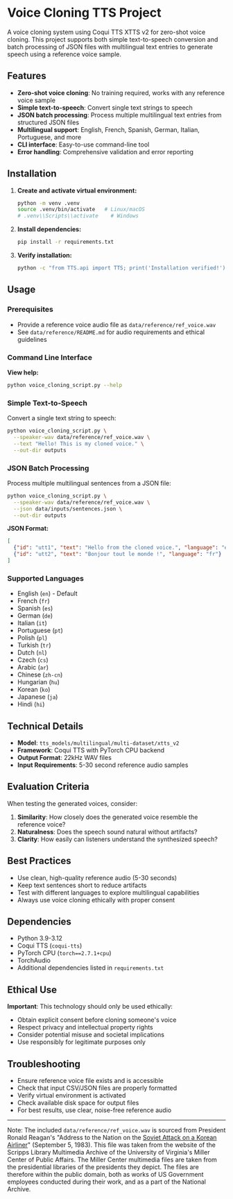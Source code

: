 # Voice Cloning TTS Project

A voice cloning system using Coqui TTS XTTS v2 for zero-shot voice cloning. This project supports both simple text-to-speech conversion and batch processing of JSON files with multilingual text entries to generate speech using a reference voice sample.

## Features

- **Zero-shot voice cloning**: No training required, works with any reference voice sample
- **Simple text-to-speech**: Convert single text strings to speech
- **JSON batch processing**: Process multiple multilingual text entries from structured JSON files
- **Multilingual support**: English, French, Spanish, German, Italian, Portuguese, and more
- **CLI interface**: Easy-to-use command-line tool
- **Error handling**: Comprehensive validation and error reporting

## Installation

1. **Create and activate virtual environment:**
   ```bash
   python -m venv .venv
   source .venv/bin/activate   # Linux/macOS
   # .venv\\Scripts\\activate    # Windows
   ```

2. **Install dependencies:**
   ```bash
   pip install -r requirements.txt
   ```

3. **Verify installation:**
   ```bash
   python -c "from TTS.api import TTS; print('Installation verified!')"
   ```

## Usage

### Prerequisites
- Provide a reference voice audio file as `data/reference/ref_voice.wav`
- See `data/reference/README.md` for audio requirements and ethical guidelines

### Command Line Interface

**View help:**
```bash
python voice_cloning_script.py --help
```

### Simple Text-to-Speech
Convert a single text string to speech:
```bash
python voice_cloning_script.py \
  --speaker-wav data/reference/ref_voice.wav \
  --text "Hello! This is my cloned voice." \
  --out-dir outputs
```

### JSON Batch Processing
Process multiple multilingual sentences from a JSON file:
```bash
python voice_cloning_script.py \
  --speaker-wav data/reference/ref_voice.wav \
  --json data/inputs/sentences.json \
  --out-dir outputs
```

**JSON Format:**
```json
[
  {"id": "utt1", "text": "Hello from the cloned voice.", "language": "en"},
  {"id": "utt2", "text": "Bonjour tout le monde !", "language": "fr"}
]
```

### Supported Languages

- English (`en`) - Default
- French (`fr`)
- Spanish (`es`) 
- German (`de`)
- Italian (`it`)
- Portuguese (`pt`)
- Polish (`pl`)
- Turkish (`tr`)
- Dutch (`nl`)
- Czech (`cs`)
- Arabic (`ar`)
- Chinese (`zh-cn`)
- Hungarian (`hu`)
- Korean (`ko`)
- Japanese (`ja`)
- Hindi (`hi`)

## Technical Details

- **Model**: `tts_models/multilingual/multi-dataset/xtts_v2`
- **Framework**: Coqui TTS with PyTorch CPU backend
- **Output Format**: 22kHz WAV files
- **Input Requirements**: 5-30 second reference audio samples

## Evaluation Criteria

When testing the generated voices, consider:

1. **Similarity**: How closely does the generated voice resemble the reference voice?
2. **Naturalness**: Does the speech sound natural without artifacts?
3. **Clarity**: How easily can listeners understand the synthesized speech?

## Best Practices

- Use clean, high-quality reference audio (5-30 seconds)
- Keep text sentences short to reduce artifacts  
- Test with different languages to explore multilingual capabilities
- Always use voice cloning ethically with proper consent

## Dependencies

- Python 3.9-3.12
- Coqui TTS (`coqui-tts`)
- PyTorch CPU (`torch==2.7.1+cpu`)
- TorchAudio
- Additional dependencies listed in `requirements.txt`

## Ethical Use

**Important**: This technology should only be used ethically:
- Obtain explicit consent before cloning someone's voice
- Respect privacy and intellectual property rights
- Consider potential misuse and societal implications
- Use responsibly for legitimate purposes only

## Troubleshooting

- Ensure reference voice file exists and is accessible
- Check that input CSV/JSON files are properly formatted
- Verify virtual environment is activated
- Check available disk space for output files
- For best results, use clear, noise-free reference audio

----

Note: The included `data/reference/ref_voice.wav` is sourced from President Ronald Reagan's "Address to the Nation on the [Soviet Attack on a Korean Airliner](https://en.wikipedia.org/wiki/Korean_Air_Lines_Flight_007)" (September 5, 1983). This file was taken from the website of the Scripps Library Multimedia Archive of the University of Virginia's Miller Center of Public Affairs. The Miller Center multimedia files are taken from the presidential libraries of the presidents they depict. The files are therefore within the public domain, both as works of US Government employees conducted during their work, and as a part of the National Archive.
